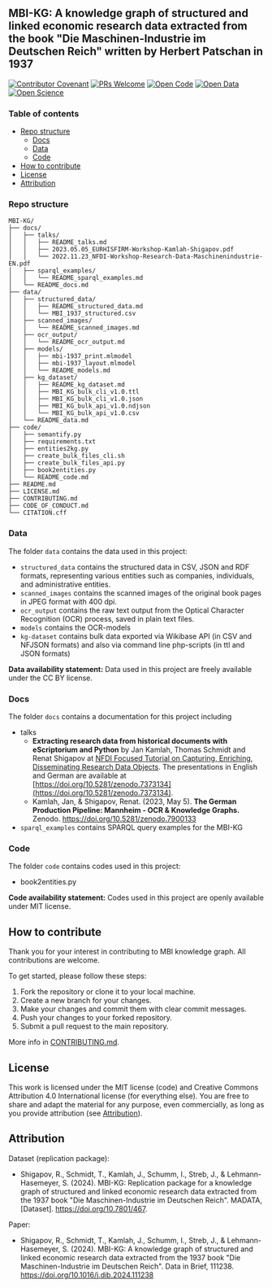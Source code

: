 ## MBI-KG: A knowledge graph of structured and linked economic research data extracted from the book "Die Maschinen-Industrie im Deutschen Reich" written by Herbert Patschan in 1937

[![Contributor Covenant](https://img.shields.io/badge/Contributor%20Covenant-2.1-4baaaa.svg)](https://github.com/shigapov/ReproResearch/blob/main/CODE_OF_CONDUCT.md) 
[![PRs Welcome](https://img.shields.io/badge/PRs-welcome-brightgreen.svg?style=flat-square)](http://makeapullrequest.com)
[![Open Code](https://badgen.net/static/open/code/green)](https://github.com/UB-Mannheim/MBI-KG/tree/main/code)
[![Open Data](https://badgen.net/static/open/data/green)](https://github.com/UB-Mannheim/MBI-KG/tree/main/data)
[![Open Science](https://badgen.net/static/open/science/green)](https://en.wikipedia.org/wiki/Open_science)

### Table of contents

* [Repo structure](#repo-structure)
  * [Docs](#docs)
  * [Data](#data)
  * [Code](#code)
* [How to contribute](#how-to-contribute)
* [License](#license)
* [Attribution](#attribution)

### Repo structure

```
MBI-KG/
├── docs/
│   ├── talks/
│   │   ├── README_talks.md
│   │   ├── 2023.05.05_EURHISFIRM-Workshop-Kamlah-Shigapov.pdf
│   │   └── 2022.11.23_NFDI-Workshop-Research-Data-Maschinenindustrie-EN.pdf
│   ├── sparql_examples/
│   │   └── README_sparql_examples.md
│   └── README_docs.md
├── data/
│   ├── structured_data/
│   │   ├── README_structured_data.md
│   │   └── MBI_1937_structured.csv
│   ├── scanned_images/
│   │   └── README_scanned_images.md
│   ├── ocr_output/
│   │   └── README_ocr_output.md
│   ├── models/
│   │   ├── mbi-1937_print.mlmodel
│   │   ├── mbi-1937_layout.mlmodel
│   │   └── README_models.md
│   ├── kg_dataset/
│   │   ├── README_kg_dataset.md
│   │   ├── MBI_KG_bulk_cli_v1.0.ttl
│   │   ├── MBI_KG_bulk_cli_v1.0.json
│   │   ├── MBI_KG_bulk_api_v1.0.ndjson
│   │   └── MBI_KG_bulk_api_v1.0.csv
│   └── README_data.md
├── code/
│   ├── semantify.py
│   ├── requirements.txt
│   ├── entities2kg.py
│   ├── create_bulk_files_cli.sh
│   ├── create_bulk_files_api.py
│   ├── book2entities.py
│   └── README_code.md
├── README.md
├── LICENSE.md
├── CONTRIBUTING.md
├── CODE_OF_CONDUCT.md
└── CITATION.cff
```

### Data

The folder `data` contains the data used in this project:
* `structured_data` contains the structured data in CSV, JSON and RDF formats, representing various entities such as companies, individuals, and administrative entities.
* `scanned_images` contains the scanned images of the original book pages in JPEG format with 400 dpi.
* `ocr_output` contains the raw text output from the Optical Character Recognition (OCR) process, saved in plain text files.
* `models` contains the OCR-models
* `kg-dataset` contains bulk data exported via Wikibase API (in CSV and NFJSON formats) and also via command line php-scripts (in ttl and JSON formats)

**Data availability statement:** Data used in this project are freely available under the CC BY license.

### Docs

The folder `docs` contains a documentation for this project including
* talks
   * **Extracting research data from historical documents with eScriptorium and Python** by Jan Kamlah, Thomas Schmidt and Renat Shigapov at [NFDI Focused Tutorial on Capturing, Enriching, Disseminating Research Data Objects](https://www.berd-nfdi.de/focused-tutorial-on-capturing-enriching-disseminating-research-data-objects). The presentations in English and German are available at [https://doi.org/10.5281/zenodo.7373134](https://doi.org/10.5281/zenodo.7373134).
   * Kamlah, Jan, & Shigapov, Renat. (2023, May 5). **The German Production Pipeline: Mannheim - OCR & Knowledge Graphs.** Zenodo. https://doi.org/10.5281/zenodo.7900133
* `sparql_examples` contains SPARQL query examples for the MBI-KG

### Code

The folder `code` contains codes used in this project:
* book2entities.py

**Code availability statement:** Codes used in this project are openly available under MIT license.

## How to contribute

Thank you for your interest in contributing to MBI knowledge graph. All contributions are welcome.

To get started, please follow these steps:

1. Fork the repository or clone it to your local machine.
2. Create a new branch for your changes.
3. Make your changes and commit them with clear commit messages.
4. Push your changes to your forked repository.
5. Submit a pull request to the main repository.

More info in [CONTRIBUTING.md](https://github.com/UB-Mannheim/MBI-KG/blob/main/CONTRIBUTING.md).

## License

This work is licensed under the MIT license (code) and Creative Commons Attribution 4.0 International license (for everything else). You are free to share and adapt the material for any purpose, even commercially, as long as you provide attribution (see [Attribution](#attribution)).

## Attribution

Dataset (replication package):
* Shigapov, R., Schmidt, T., Kamlah, J., Schumm, I., Streb, J., & Lehmann-Hasemeyer, S. (2024). MBI-KG: Replication package for a knowledge graph of structured and linked economic research data extracted from the 1937 book "Die Maschinen-Industrie im Deutschen Reich". MADATA, [Dataset]. https://doi.org/10.7801/467.

Paper:
* Shigapov, R., Schmidt, T., Kamlah, J., Schumm, I., Streb, J., & Lehmann-Hasemeyer, S. (2024). MBI-KG: A knowledge graph of structured and linked economic research data extracted from the 1937 book "Die Maschinen-Industrie im Deutschen Reich". Data in Brief, 111238. https://doi.org/10.1016/j.dib.2024.111238
